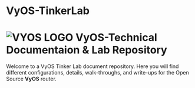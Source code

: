 # VyOS-TinkerLab

# ![VYOS LOGO](https://vyos.io/wp-content/themes/vyos_theme/images/logo.svg) VyOS-Technical Documentaion & Lab Repository

Welcome to a VyOS Tinker Lab document repository. Here you will find different configurations, details, walk-throughs, and write-ups for the Open Source **VyOS** router.
